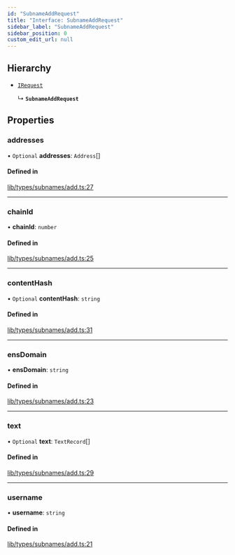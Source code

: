 ```yaml
---
id: "SubnameAddRequest"
title: "Interface: SubnameAddRequest"
sidebar_label: "SubnameAddRequest"
sidebar_position: 0
custom_edit_url: null
---
```


## Hierarchy

- [`IRequest`](IRequest.md)

  ↳ **`SubnameAddRequest`**

## Properties

### addresses

• `Optional` **addresses**: `Address`[]

#### Defined in

[lib/types/subnames/add.ts:27](https://github.com/JustaName-id/JustaName-sdk/blob/11f6578/packages/@justaname.id/sdk/src/lib/types/subnames/add.ts#L27)

___

### chainId

• **chainId**: `number`

#### Defined in

[lib/types/subnames/add.ts:25](https://github.com/JustaName-id/JustaName-sdk/blob/11f6578/packages/@justaname.id/sdk/src/lib/types/subnames/add.ts#L25)

___

### contentHash

• `Optional` **contentHash**: `string`

#### Defined in

[lib/types/subnames/add.ts:31](https://github.com/JustaName-id/JustaName-sdk/blob/11f6578/packages/@justaname.id/sdk/src/lib/types/subnames/add.ts#L31)

___

### ensDomain

• **ensDomain**: `string`

#### Defined in

[lib/types/subnames/add.ts:23](https://github.com/JustaName-id/JustaName-sdk/blob/11f6578/packages/@justaname.id/sdk/src/lib/types/subnames/add.ts#L23)

___

### text

• `Optional` **text**: `TextRecord`[]

#### Defined in

[lib/types/subnames/add.ts:29](https://github.com/JustaName-id/JustaName-sdk/blob/11f6578/packages/@justaname.id/sdk/src/lib/types/subnames/add.ts#L29)

___

### username

• **username**: `string`

#### Defined in

[lib/types/subnames/add.ts:21](https://github.com/JustaName-id/JustaName-sdk/blob/11f6578/packages/@justaname.id/sdk/src/lib/types/subnames/add.ts#L21)
